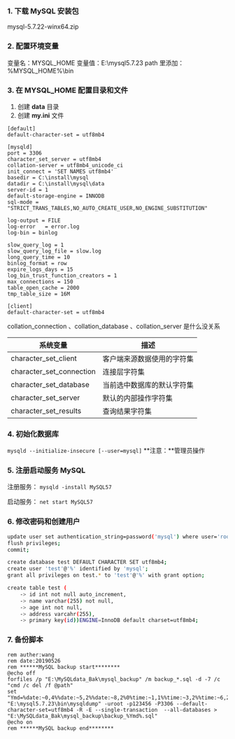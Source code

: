 ### 1. 下载 MySQL 安装包

mysql-5.7.22-winx64.zip

### 2. 配置环境变量

变量名：MYSQL_HOME
变量值：E:\mysql5.7.23
path 里添加：%MYSQL_HOME%\bin

### 3. 在 MYSQL_HOME 配置目录和文件

1. 创建 **data** 目录
2. 创建 **my.ini** 文件

```
[default]
default-character-set = utf8mb4

[mysqld]
port = 3306
character_set_server = utf8mb4
collation-server = utf8mb4_unicode_ci
init_connect = 'SET NAMES utf8mb4'
basedir = C:\install\mysql
datadir = C:\install\mysql\data
server-id = 1
default-storage-engine = INNODB
sql-mode = "STRICT_TRANS_TABLES,NO_AUTO_CREATE_USER,NO_ENGINE_SUBSTITUTION"

log-output = FILE
log-error   = error.log
log-bin = binlog

slow_query_log = 1
slow_query_log_file = slow.log
long_query_time = 10
binlog_format = row
expire_logs_days = 15
log_bin_trust_function_creators = 1
max_connections = 150
table_open_cache = 2000
tmp_table_size = 16M

[client]
default-character-set = utf8mb4
```



collation_connection 、collation_database 、collation_server 是什么没关系

| 系统变量                 | 描述                       |
| ------------------------ | -------------------------- |
| character_set_client     | 客户端来源数据使用的字符集 |
| character_set_connection | 连接层字符集               |
| character_set_database   | 当前选中数据库的默认字符集 |
| character_set_server     | 默认的内部操作字符集       |
| character_set_results    | 查询结果字符集             |



### 4. 初始化数据库

`mysqld --initialize-insecure [--user=mysql]`
**注意：**管理员操作

### 5. 注册启动服务 MySQL

注册服务： `mysqld -install MySQL57`

启动服务： `net start MySQL57`

### 6. 修改密码和创建用户

```bash
update user set authentication_string=password('mysql') where user='root';
flush privileges;
commit;

create database test DEFAULT CHARACTER SET utf8mb4;
create user 'test'@'%' identified by 'mysql';
grant all privileges on test.* to 'test'@'%' with grant option;

create table test (
    -> id int not null auto_increment,
    -> name varchar(255) not null,
    -> age int not null,
    -> address varcahr(255),
    -> primary key(id))ENGINE=InnoDB default charset=utf8mb4;
```



### 7. 备份脚本

```
rem auther:wang
rem date:20190526
rem ******MySQL backup start********
@echo off
forfiles /p "E:\MySQLdata_Bak\mysql_backup" /m backup_*.sql -d -7 /c "cmd /c del /f @path"
set "Ymd=%date:~0,4%%date:~5,2%%date:~8,2%0%time:~1,1%%time:~3,2%%time:~6,2%"
"E:\mysql5.7.23\bin\mysqldump" -uroot -p123456 -P3306 --default-character-set=utf8mb4 -R -E --single-transaction  --all-databases > "E:\MySQLdata_Bak\mysql_backup\backup_%Ymd%.sql"
@echo on
rem ******MySQL backup end********
```

